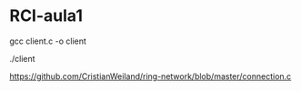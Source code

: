 # RCI-aula1


gcc client.c -o client 

./client


https://github.com/CristianWeiland/ring-network/blob/master/connection.c
